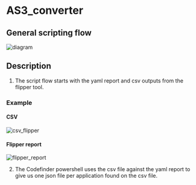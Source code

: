 # AS3_converter
## General scripting flow
![diagram](https://github.com/user-attachments/assets/e53f3b79-f90b-48c8-b874-2a205d7d9e6a)
## Description
1. The script flow starts with the yaml report and csv outputs from the flipper tool.
### Example
#### CSV  
![csv_flipper](https://github.com/user-attachments/assets/57e01576-1219-41fd-b0ad-a2ec1be2c147)
#### Flipper report
![flipper_report](https://github.com/user-attachments/assets/d463ca63-2fc3-4cdd-8a4f-837cda5e80b8)

2. The Codefinder powershell  uses the csv file against the yaml report to give us one json file per application found on the csv file.


